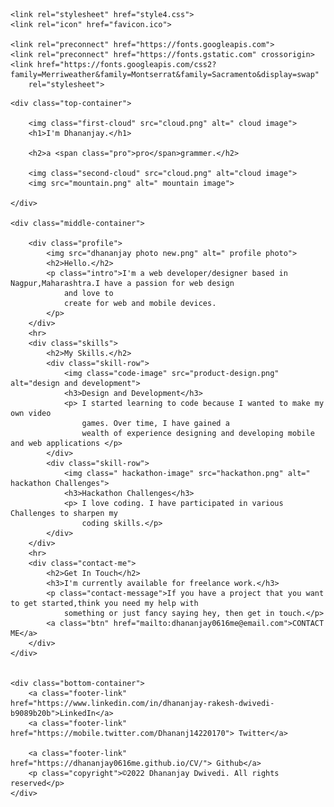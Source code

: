 <!DOCTYPE html>
<html lang="en">

<head>
    <meta charset="UTF-8">
    <meta http-equiv="X-UA-Compatible" content="IE=edge">
    <meta name="viewport" content="width=device-width, initial-scale=1.0">
    <title>Dhananjay Dwivedi</title>

    <link rel="stylesheet" href="style4.css">
    <link rel="icon" href="favicon.ico">

    <link rel="preconnect" href="https://fonts.googleapis.com">
    <link rel="preconnect" href="https://fonts.gstatic.com" crossorigin>
    <link href="https://fonts.googleapis.com/css2?family=Merriweather&family=Montserrat&family=Sacramento&display=swap"
        rel="stylesheet">







</head>

<body>

    <div class="top-container">

        <img class="first-cloud" src="cloud.png" alt=" cloud image">
        <h1>I'm Dhananjay.</h1>

        <h2>a <span class="pro">pro</span>grammer.</h2>

        <img class="second-cloud" src="cloud.png" alt="cloud image">
        <img src="mountain.png" alt=" mountain image">

    </div>

    <div class="middle-container">

        <div class="profile">
            <img src="dhananjay photo new.png" alt=" profile photo">
            <h2>Hello.</h2>
            <p class="intro">I'm a web developer/designer based in Nagpur,Maharashtra.I have a passion for web design
                and love to
                create for web and mobile devices.
            </p>
        </div>
        <hr>
        <div class="skills">
            <h2>My Skills.</h2>
            <div class="skill-row">
                <img class="code-image" src="product-design.png" alt="design and development">
                <h3>Design and Development</h3>
                <p> I started learning to code because I wanted to make my own video
                    games. Over time, I have gained a
                    wealth of experience designing and developing mobile and web applications </p>
            </div>
            <div class="skill-row">
                <img class=" hackathon-image" src="hackathon.png" alt=" hackathon Challenges">
                <h3>Hackathon Challenges</h3>
                <p> I love coding. I have participated in various Challenges to sharpen my
                    coding skills.</p>
            </div>
        </div>
        <hr>
        <div class="contact-me">
            <h2>Get In Touch</h2>
            <h3>I'm currently available for freelance work.</h3>
            <p class="contact-message">If you have a project that you want to get started,think you need my help with
                something or just fancy saying hey, then get in touch.</p>
            <a class="btn" href="mailto:dhananjay0616me@email.com">CONTACT ME</a>
        </div>
    </div>


    <div class="bottom-container">
        <a class="footer-link" href="https://www.linkedin.com/in/dhananjay-rakesh-dwivedi-b9089b20b">LinkedIn</a>
        <a class="footer-link" href="https://mobile.twitter.com/Dhananj14220170"> Twitter</a>

        <a class="footer-link" href="https://dhananjay0616me.github.io/CV/"> Github</a>
        <p class="copyright">©2022 Dhananjay Dwivedi. All rights reserved</p>
    </div>





</body>

</html>
